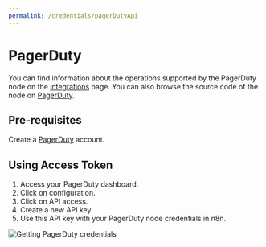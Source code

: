```yaml
---
permalink: /credentials/pagerDutyApi
---
```



# PagerDuty
You can find information about the operations supported by the PagerDuty node on the [integrations](https://n8n.io/integrations/n8n-nodes-base.pagerDuty) page. You can also browse the source code of the node on [PagerDuty](https://github.com/n8n-io/n8n/tree/master/packages/nodes-base/nodes/PagerDuty).

## Pre-requisites

Create a [PagerDuty](https://pagerduty.com/) account.

## Using Access Token

1. Access your PagerDuty dashboard.
2. Click on configuration.
3. Click on API access.
4. Create a new API key.
5. Use this API key with your PagerDuty node credentials in n8n.

![Getting PagerDuty credentials](https://i.imgur.com/KFpDDFP.gif)



